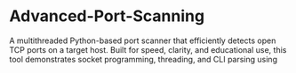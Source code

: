 # Advanced-Port-Scanning
A multithreaded Python-based port scanner that efficiently detects open TCP ports on a target host. Built for speed, clarity, and educational use, this tool demonstrates socket programming, threading, and CLI parsing using
